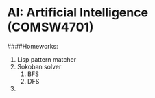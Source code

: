 AI: Artificial Intelligence (COMSW4701)
========

####Homeworks:
1. Lisp pattern matcher
2. Sokoban solver
	1. BFS
	2. DFS
3. 